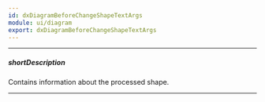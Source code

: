 ```yaml
---
id: dxDiagramBeforeChangeShapeTextArgs
module: ui/diagram
export: dxDiagramBeforeChangeShapeTextArgs
---
```

---
##### shortDescription
Contains information about the processed shape.

---
